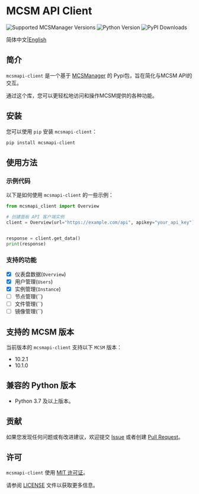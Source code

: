 # MCSM API Client

![Supported MCSManager Versions](https://img.shields.io/badge/Supported%20MCSManager%20Versions-10.2.1,10.1.0-blue)
![Python Version](https://img.shields.io/badge/Python%20Version-%3E%3D3.7-blue)
![PyPI Downloads](https://img.shields.io/pypi/dm/mcsmapi-client)

简体中文|[English](README.md)

## 简介

`mcsmapi-client` 是一个基于 [MCSManager](https://github.com/MCSManager/MCSManager) 的 Pypi包，旨在简化与MCSM API的交互。

通过这个库，您可以更轻松地访问和操作MCSM提供的各种功能。

## 安装

您可以使用 `pip` 安装 `mcsmapi-client`：

```bash
pip install mcsmapi-client
```

## 使用方法

### 示例代码

以下是如何使用 `mcsmapi-client` 的一些示例：

```python
from mcsmapi_client import Overview

# 创建面板 API 客户端实例
client = Overview(url="https://example.com/api", apikey="your_api_key")


response = client.get_data()
print(response)
```

### 支持的功能

- [x] 仪表盘数据(`Overview`)
- [x] 用户管理(`Users`)
- [x] 实例管理(`Instance`)
- [ ] 节点管理(``)
- [ ] 文件管理(``)
- [ ] 镜像管理(``)

## 支持的 MCSM 版本

当前版本的 `mcsmapi-client` 支持以下 `MCSM` 版本：

- 10.2.1
- 10.1.0

## 兼容的 Python 版本

- Python 3.7 及以上版本。

## 贡献

如果您发现任何问题或有改进建议，欢迎提交 [Issue](https://github.com/molanp/mcsmapi-client/issues) 或者创建 [Pull Request](https://github.com/molanp/mcsmapi-client/pulls)。

## 许可

`mcsmapi-client` 使用 [MIT 许可证](https://opensource.org/licenses/MIT)。

请参阅 [LICENSE](LICENSE) 文件以获取更多信息。

